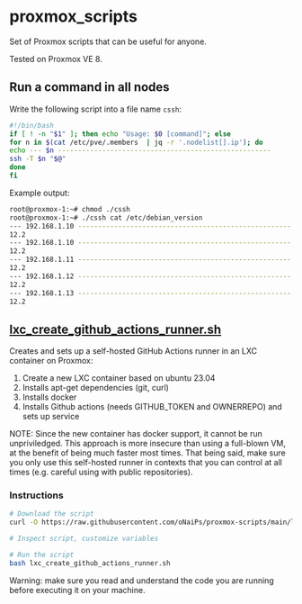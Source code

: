 # proxmox_scripts

Set of Proxmox scripts that can be useful for anyone.

Tested on Proxmox VE 8.

## Run a command in all nodes

Write the following script into a file name `cssh`:
```bash
#!/bin/bash
if [ ! -n "$1" ]; then echo "Usage: $0 [command]"; else
for n in $(cat /etc/pve/.members  | jq -r '.nodelist[].ip'); do
echo --- $n -----------------------------------------------------
ssh -T $n "$@"
done
fi
```

Example output:
```bash
root@proxmox-1:~# chmod ./cssh
root@proxmox-1:~# ./cssh cat /etc/debian_version
--- 192.168.1.10 -----------------------------------------------------
12.2
--- 192.168.1.10 -----------------------------------------------------
12.2
--- 192.168.1.11 -----------------------------------------------------
12.2
--- 192.168.1.12 -----------------------------------------------------
12.2
--- 192.168.1.13 -----------------------------------------------------
12.2
```

## [lxc_create_github_actions_runner.sh](./lxc_create_github_actions_runner.sh)

Creates and sets up a self-hosted GitHub Actions runner in an LXC container on Proxmox:

1. Create a new LXC container based on ubuntu 23.04
1. Installs apt-get dependencies (git, curl)
1. Installs docker
1. Installs Github actions (needs GITHUB_TOKEN and OWNERREPO) and sets up service

NOTE: Since the new container has docker support, it cannot be run unpriviledged. This approach is more insecure than using a full-blown VM, at the benefit of being much faster most times. That being said, make sure you only use this self-hosted runner in contexts that you can control at all times (e.g. careful using with public repositories).

### Instructions

```bash
# Download the script
curl -O https://raw.githubusercontent.com/oNaiPs/proxmox-scripts/main/lxc_create_github_actions_runner.sh

# Inspect script, customize variables

# Run the script
bash lxc_create_github_actions_runner.sh
```

Warning: make sure you read and understand the code you are running before executing it on your machine.
